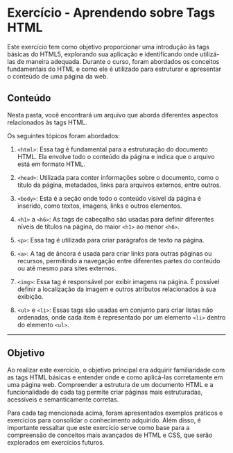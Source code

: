# Exercício - Aprendendo sobre Tags HTML

Este exercício tem como objetivo proporcionar uma introdução às tags básicas do HTML5, explorando sua aplicação e identificando onde utilizá-las de maneira adequada. Durante o curso, foram abordados os conceitos fundamentais do HTML e como ele é utilizado para estruturar e apresentar o conteúdo de uma página da web.

## Conteúdo
Nesta pasta, você encontrará um arquivo que aborda diferentes aspectos relacionados às tags HTML.

Os seguintes tópicos foram abordados:
1. `<html>`: Essa tag é fundamental para a estruturação do documento HTML. Ela envolve todo o conteúdo da página e indica que o arquivo está em formato HTML.

2. `<head>`: Utilizada para conter informações sobre o documento, como o título da página, metadados, links para arquivos externos, entre outros.

3. `<body>`: Esta é a seção onde todo o conteúdo visível da página é inserido, como textos, imagens, links e outros elementos.

4. `<h1>` a `<h6>`: As tags de cabeçalho são usadas para definir diferentes níveis de títulos na página, do maior `<h1>` ao menor `<h6>`.

5. `<p>`: Essa tag é utilizada para criar parágrafos de texto na página.

6. `<a>`: A tag de âncora é usada para criar links para outras páginas ou recursos, permitindo a navegação entre diferentes partes do conteúdo ou até mesmo para sites externos.

7. `<img>`: Essa tag é responsável por exibir imagens na página. É possível definir a localização da imagem e outros atributos relacionados à sua exibição.

8. `<ul>` e `<li>`: Essas tags são usadas em conjunto para criar listas não ordenadas, onde cada item é representado por um elemento `<li>` dentro do elemento `<ul>`.
---

## Objetivo
Ao realizar este exercício, o objetivo principal era adquirir familiaridade com as tags HTML básicas e entender onde e como aplicá-las corretamente em uma página web. Compreender a estrutura de um documento HTML e a funcionalidade de cada tag permite criar páginas mais estruturadas, acessíveis e semanticamente corretas.

Para cada tag mencionada acima, foram apresentados exemplos práticos e exercícios para consolidar o conhecimento adquirido. Além disso, é importante ressaltar que este exercício serve como base para a compreensão de conceitos mais avançados de HTML e CSS, que serão explorados em exercícios futuros.